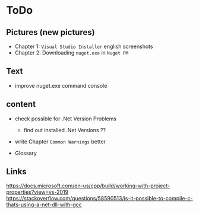 # ToDo
## Pictures (new pictures)
- Chapter 1:  ``Visual Studio Installer`` english screenshots
- Chapter 2: Downloading ``nuget.exe`` in ``Nuget PM``
## Text
- improve nuget.exe command console 
## content
- check possible for .Net Version Problems
    - find out installed .Net Versions ??
- write Chapter ``Common Warnings`` better

- Glossary


## Links

https://docs.microsoft.com/en-us/cpp/build/working-with-project-properties?view=vs-2019
https://stackoverflow.com/questions/58590513/is-it-possible-to-compile-c-thats-using-a-net-dll-with-gcc
